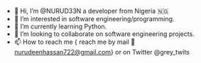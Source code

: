 - 👋 Hi, I’m @NURUD33N a developer from Nigeria 🇳🇬
- 👀 I’m interested in software engineering/programming.
- 🌱 I’m currently learning Python.
- 💞️ I’m looking to collaborate on software engineering projects.
- 📫 How to reach me { reach me by mail 💌 nurudeenhassan722@gmail.com} or on Twitter @grey_twits

<!---
NURUD33N/NURUD33N is a ✨ special ✨ repository because its `README.md` (this file) appears on your GitHub profile.
You can click the Preview link to take a look at your changes.
--->
